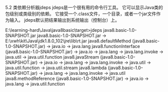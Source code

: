5.2 类依赖分析器jdeps
jdeps是一个很有用的命令行工具。
它可以显示Java类的包级别或类级别的依赖。
它接受一个.class文件，一个目录，或者一个jar文件作为输入。
jdeps默认把结果输出到系统输出（控制台）上。

E:\learning-hard\Java\java8basic\target>jdeps java8.basic-1.0-SNAPSHOT.jar
java8.basic-1.0-SNAPSHOT.jar -> E:\xwh\kit\Java\jdk1.8.0_102\jre\lib\rt.jar
   java8.defaultMethod (java8.basic-1.0-SNAPSHOT.jar)
      -> java.io
      -> java.lang
   java8.functionInterface (java8.basic-1.0-SNAPSHOT.jar)
      -> java.io
      -> java.lang
      -> java.lang.invoke
      -> java.util
      -> java.util.function
   java8.javaStream (java8.basic-1.0-SNAPSHOT.jar)
      -> java.io
      -> java.lang
      -> java.lang.invoke
      -> java.util
      -> java.util.function
      -> java.util.stream
   java8.lambda (java8.basic-1.0-SNAPSHOT.jar)
      -> java.lang
      -> java.lang.invoke
      -> java.util
   java8.methodReference (java8.basic-1.0-SNAPSHOT.jar)
      -> java.io
      -> java.lang
      -> java.util.function
